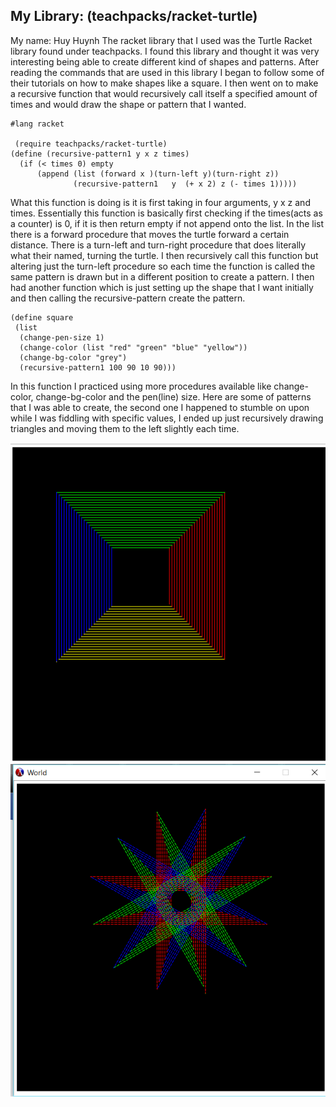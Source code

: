 
## My Library: (teachpacks/racket-turtle)
My name: Huy Huynh
 The racket library that I used was the Turtle Racket library found under teachpacks. I found this library and thought it was very interesting being able to create different kind of shapes and patterns. After reading the commands that are used in this library I began to follow some of their tutorials on how to make shapes like a square. I then went on to make a recursive function that would recursively call itself a specified amount of times and would draw the shape or pattern that I wanted. 
```racket
#lang racket

 (require teachpacks/racket-turtle)
(define (recursive-pattern1 y x z times) 
  (if (< times 0) empty
      (append (list (forward x )(turn-left y)(turn-right z))
              (recursive-pattern1   y  (+ x 2) z (- times 1)))))
```
 What this function is doing is it is first taking in four arguments, y x z and times. Essentially this function is basically first checking if the times(acts as a counter) is 0, if it is then return empty if not append onto the list. In the list there is a forward procedure that moves the turtle forward a certain distance. There is a turn-left and turn-right procedure that does literally what their named, turning the turtle. I then recursively call this function but altering just the turn-left procedure so each time the function is called the same pattern is drawn but in a different position to create a pattern. I then had another function which is just setting up the shape that I want initially and then calling the recursive-pattern create the pattern.
 ```racket 
 (define square
  (list
   (change-pen-size 1)
   (change-color (list "red" "green" "blue" "yellow"))
   (change-bg-color "grey")
   (recursive-pattern1 100 90 10 90)))
``` 
 In this function I practiced using more procedures available like change-color, change-bg-color and the pen(line) size. 
Here are some of patterns that I was able to create, the second one I happened to stumble on upon while I was fiddling with specific values, I ended up just recursively drawing triangles and moving them to the left slightly each time.

![Alt Text](https://github.com/HuyH0114/FP1/blob/master/Square-pattern.PNG)
![Alt Text](https://github.com/HuyH0114/FP1/blob/master/star-pattern.PNG)



<!-- Links -->
[schedule]: https://github.com/oplS16projects/FP-Schedule
[markdown]: https://help.github.com/articles/markdown-basics/
[forking]: https://guides.github.com/activities/forking/
[ref-clone]: http://gitref.org/creating/#clone
[ref-commit]: http://gitref.org/basic/#commit
[ref-push]: http://gitref.org/remotes/#push
[pull-request]: https://help.github.com/articles/creating-a-pull-request
